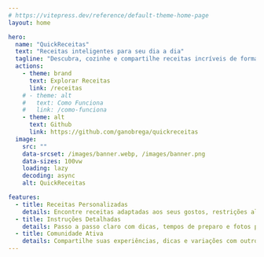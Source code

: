 ```yaml
---
# https://vitepress.dev/reference/default-theme-home-page
layout: home

hero:
  name: "QuickReceitas"
  text: "Receitas inteligentes para seu dia a dia"
  tagline: "Descubra, cozinhe e compartilhe receitas incríveis de forma simples"
  actions:
    - theme: brand
      text: Explorar Receitas
      link: /receitas
    # - theme: alt
    #   text: Como Funciona
    #   link: /como-funciona
    - theme: alt
      text: Github
      link: https://github.com/ganobrega/quickreceitas
  image:
    src: ""
    data-srcset: /images/banner.webp, /images/banner.png
    data-sizes: 100vw
    loading: lazy
    decoding: async
    alt: QuickReceitas

features:
  - title: Receitas Personalizadas
    details: Encontre receitas adaptadas aos seus gostos, restrições alimentares e ingredientes disponíveis
  - title: Instruções Detalhadas
    details: Passo a passo claro com dicas, tempos de preparo e fotos para você não errar
  - title: Comunidade Ativa
    details: Compartilhe suas experiências, dicas e variações com outros amantes da culinária
---
```


